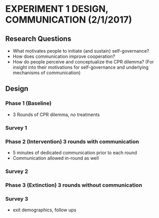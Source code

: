 # EXPERIMENT 1 DESIGN, COMMUNICATION (2/1/2017)
## Research Questions

- What motivates people to initiate (and sustain) self-governance?
- How does communication improve cooperation?
- How do people perceive and conceptualize the CPR dilemma? (For insight into their motivations for self-governance and
  underlying mechanisms of communication)

## Design

###  Phase 1 (Baseline) 
- 3 Rounds of CPR dilemma, no treatments

### Survey 1

### Phase 2 (Intervention) 3 rounds with communication
- 5 minutes of dedicated communication prior to each round
- Communication allowed in-round as well

### Survey 2

### Phase 3 (Extinction) 3 rounds without communication

### Survey 3
- exit demographics, follow ups
